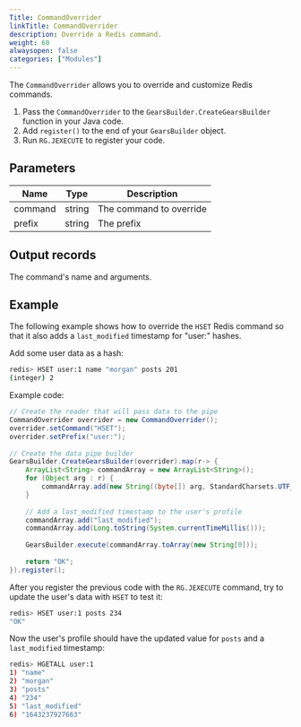 ```yaml
---
Title: CommandOverrider
linkTitle: CommandOverrider
description: Override a Redis command.
weight: 60
alwaysopen: false
categories: ["Modules"]
---
```


The `CommandOverrider` allows you to override and customize Redis commands.

1. Pass the `CommandOverrider` to the `GearsBuilder.CreateGearsBuilder` function in your Java code.
1. Add `register()` to the end of your `GearsBuilder` object.
1. Run `RG.JEXECUTE` to register your code.

## Parameters

| Name | Type | Description |
|------|------|-------------|
| command | string | The command to override |
| prefix | string | The prefix |

## Output records

The command's name and arguments.

## Example

The following example shows how to override the `HSET` Redis command so that it also adds a `last_modified` timestamp for "user:" hashes.

Add some user data as a hash:

```sh
redis> HSET user:1 name "morgan" posts 201
(integer) 2
```

Example code:

```java
// Create the reader that will pass data to the pipe
CommandOverrider overrider = new CommandOverrider();
overrider.setCommand("HSET");
overrider.setPrefix("user:");
        
// Create the data pipe builder
GearsBuilder.CreateGearsBuilder(overrider).map(r-> {
    ArrayList<String> commandArray = new ArrayList<String>();
    for (Object arg : r) {
        commandArray.add(new String((byte[]) arg, StandardCharsets.UTF_8));
    }
        	
    // Add a last_modified timestamp to the user's profile
    commandArray.add("last_modified");
    commandArray.add(Long.toString(System.currentTimeMillis()));
        	
    GearsBuilder.execute(commandArray.toArray(new String[0]));
        	
    return "OK";
}).register();
```

After you register the previous code with the `RG.JEXECUTE` command, try to update the user's data with `HSET` to test it:

```sh
redis> HSET user:1 posts 234
"OK"
```

Now the user's profile should have the updated value for `posts` and a `last_modified` timestamp:

```sh
redis> HGETALL user:1
1) "name"
2) "morgan"
3) "posts"
4) "234"
5) "last_modified"
6) "1643237927663"
```
